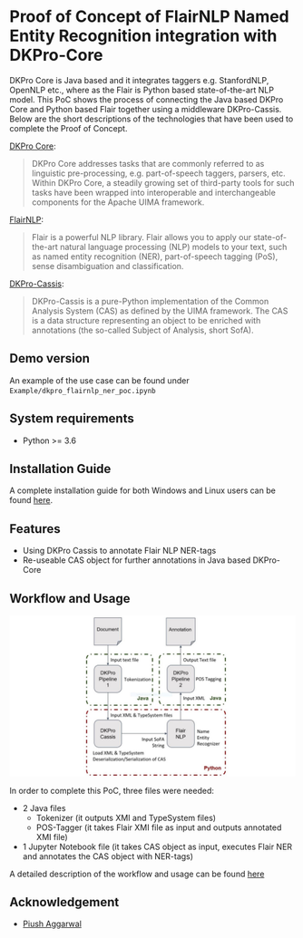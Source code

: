 # Proof of Concept of FlairNLP Named Entity Recognition integration with DKPro-Core

DKPro Core is Java based and it integrates taggers e.g. StanfordNLP, OpenNLP etc., where as the Flair is Python based state-of-the-art NLP model. This PoC shows the process of connecting the Java based DKPro Core and Python based Flair together using a middleware DKPro-Cassis. Below are the short descriptions of the technologies that have been used to complete the Proof of Concept.

[DKPro Core](https://dkpro.github.io/dkpro-core/info/):

> DKPro Core addresses tasks that are commonly referred to as linguistic pre-processing, e.g. part-of-speech taggers, parsers, etc. Within DKPro Core, a steadily growing set of third-party tools for such tasks have been wrapped into interoperable and interchangeable components for the Apache UIMA framework.

[FlairNLP](https://github.com/flairNLP/flair):

> Flair is a powerful NLP library. Flair allows you to apply our state-of-the-art natural language processing (NLP) models to your text, such as named entity recognition (NER), part-of-speech tagging (PoS), sense disambiguation and classification.

[DKPro-Cassis](https://github.com/dkpro/dkpro-cassis):
> DKPro-Cassis is a pure-Python implementation of the Common Analysis System (CAS) as defined by the UIMA framework. The CAS is a data structure representing an object to be enriched with annotations (the so-called Subject of Analysis, short SofA).

## Demo version

An example of the use case can be found under ``Example/dkpro_flairnlp_ner_poc.ipynb``

## System requirements

- Python >= 3.6

## Installation Guide

A complete installation guide for both Windows and Linux users can be found [here](doc/INSTALL.md).
    
## Features

- Using DKPro Cassis to annotate Flair NLP NER-tags
- Re-useable CAS object for further annotations in Java based DKPro-Core

## Workflow and Usage

![PoCWorkflow](doc/screenshots/workflow.jpg)

In order to complete this PoC, three files were needed:
- 2 Java files
    - Tokenizer (it outputs XMI and TypeSystem files)
    - POS-Tagger (it takes Flair XMI file as input and outputs annotated XMI file)
- 1 Jupyter Notebook file (it takes CAS object as input, executes Flair NER and annotates the CAS object with NER-tags)

A detailed description of the workflow and usage can be found [here](/doc/USAGE.md)

## Acknowledgement

- [Piush Aggarwal](https://www.ltl.uni-due.de/team/piush-aggarwal)